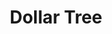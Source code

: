 ---
title: "Dollar Tree"
url: /charlotte/dollar-tree-mount-holly-huntersville-road/
shop: Kramladen
---